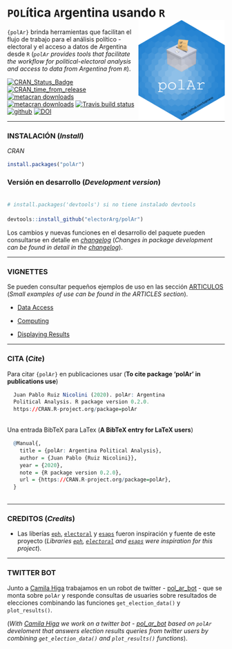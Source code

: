 
# `POL`ítica `A`rgentina usando `R` <a><img src="https://github.com/electorArg/polAr/blob/master/hex/hex-polAr.png?raw=true" width="200" align="right" /></a>


`{polAr}` brinda herramientas que facilitan el flujo de trabajo para el análisis político - electoral y el acceso a datos de Argentina desde `R` (*`polAr` provides tools that facilitate the workflow for political-electoral analysis and access to data from Argentina from `R`*). 

<!-- badges: start -->

[![CRAN_Status_Badge](https://www.r-pkg.org/badges/version/polAr)](https://cran.r-project.org/package=polAr)
[![CRAN_time_from_release](https://www.r-pkg.org/badges/ago/polAr)](https://cran.r-project.org/package=polAr)
[![metacran downloads](https://cranlogs.r-pkg.org/badges/polAr)](https://cran.r-project.org/package=polAr)
[![metacran downloads](https://cranlogs.r-pkg.org/badges/grand-total/polAr)](https://cran.r-project.org/package=polAr)
[![Travis build status](https://travis-ci.org/electorArg/polAr.svg?branch=master)](https://travis-ci.org/electorArg/polAr)
[![github](https://img.shields.io/badge/devel%20version-0.2.0-red.svg)](https://github.com/electorArg/polAr)
[![DOI](https://zenodo.org/badge/256862665.svg)](https://zenodo.org/badge/latestdoi/256862665)


<!-- badges: end -->


---

### INSTALACIÓN (*Install*)

*CRAN*

```r
install.packages("polAr")

```

### Versión en desarrollo (*Development version*) 

```r

# install.packages('devtools') si no tiene instalado devtools

devtools::install_github("electorArg/polAr")

```

Los cambios y nuevas funciones en el desarrollo del paquete pueden consultarse en detalle en [*changelog*](https://electorarg.github.io/polAr/news/index.html) (*Changes in package development can be found in detail in the [changelog](https://electorarg.github.io/polAr/news/index.html)*).

---

### VIGNETTES

Se pueden consultar pequeños ejemplos de uso en las sección [ARTICULOS](https://electorarg.github.io/polAr/articles/) (*Small examples of use can be found in the ARTICLES section*).

* [Data Access](https://electorarg.github.io/polAr/articles/data.html)

* [Computing](https://electorarg.github.io/polAr/articles/compute.html)

* [Displaying Results](https://electorarg.github.io/polAr/articles/results.html)


---

### CITA (*Cite*)

Para citar `{polAr}` en publicaciones usar (**To cite package ‘polAr’ in publications use**)

```r
  Juan Pablo Ruiz Nicolini (2020). polAr: Argentina
  Political Analysis. R package version 0.2.0.
  https://CRAN.R-project.org/package=polAr



```


Una entrada BibTeX para LaTex (**A BibTeX entry for LaTeX users**)

```r
  @Manual{,
    title = {polAr: Argentina Political Analysis},
    author = {Juan Pablo {Ruiz Nicolini}},
    year = {2020},
    note = {R package version 0.2.0},
    url = {https://CRAN.R-project.org/package=polAr},
  }



```
---

### CREDITOS (*Credits*)

- Las liberías [`eph`](https://github.com/holatam/eph), [`electoral`](https://CRAN.R-project.org/package=electoral) y [`esaps`](https://nicolas-schmidt.github.io/esaps/index.html) fueron inspiración y fuente de este proyecto (*Libraries [`eph`](https://github.com/holatam/eph), [`electoral`](https://CRAN.R-project.org/package=electoral) and [`esaps`](https://nicolas-schmidt.github.io/esaps/index.html) were inspiration for this project*). 

---

### TWITTER BOT

Junto a [Camila Higa](https://twitter.com/chig4_) trabajamos en un robot de twitter - [pol_ar_bot](https://twitter.com/pol_Ar_bot) - que se monta sobre `polAr` y responde consultas de usuaries sobre resultados de elecciones combinando las funciones `get_election_data()` y `plot_results()`. 

(*With [Camila Higa](https://twitter.com/chig4_) we work on a twitter bot - [pol_ar_bot](https://twitter.com/pol_Ar_bot) based on `polAr` develoment that answers election results queries from twitter users by combining `get_election_data()` and `plot_results()` functions*).

